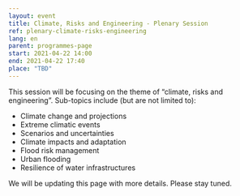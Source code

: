 ```yaml
---
layout: event
title: Climate, Risks and Engineering - Plenary Session
ref: plenary-climate-risks-engineering
lang: en
parent: programmes-page
start: 2021-04-22 14:00
end: 2021-04-22 17:40
place: "TBD"
---
```


This session will be focusing on the theme of “climate, risks and engineering”. Sub-topics include (but are not limited to):

- Climate change and projections
- Extreme climatic events
- Scenarios and uncertainties
- Climate impacts and adaptation
- Flood risk management
- Urban flooding
- Resilience of water infrastructures


We will be updating this page with more details. Please stay tuned.
